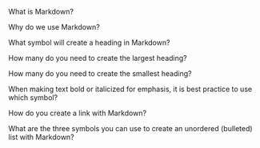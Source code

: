 What is Markdown?

Why do we use Markdown?

What symbol will create a heading in Markdown?

How many do you need to create the largest heading?

How many do you need to create the smallest heading?

When making text bold or italicized for emphasis, it is best practice to use which symbol?

How do you create a link with Markdown?

What are the three symbols you can use to create an unordered (bulleted) list with Markdown?
